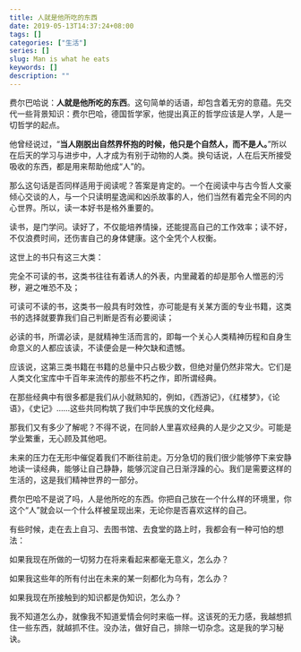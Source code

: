 ```yaml
---
title: 人就是他所吃的东西
date: 2019-05-13T14:37:24+08:00
tags: []
categories: ["生活"]
series: []
slug: Man is what he eats
keywords: []
description: ""
---
```


费尔巴哈说：**人就是他所吃的东西**。这句简单的话语，却包含着无穷的意蕴。先交代一些背景知识：费尔巴哈，德国哲学家，他提出真正的哲学应该是人学，人是一切哲学的起点。

他曾经说过，“**当人刚脱出自然界怀抱的时候，他只是个自然人，而不是人。**”所以在后天的学习与进步中，人才成为有别于动物的人类。换句话说，人在后天所接受吸收的东西，都是用来帮助他成“人”的。

那么这句话是否同样适用于阅读呢？答案是肯定的。一个在阅读中与古今哲人文豪倾心交谈的人，与一个只读明星逸闻和凶杀故事的人，他们当然有着完全不同的内心世界。所以，读一本好书是格外重要的。

读书，是门学问。读好了，不仅能培养情操，还能提高自己的工作效率；读不好，不仅浪费时间，还伤害自己的身体健康。这个全凭个人权衡。

这世上的书只有这三大类：

完全不可读的书，这类书往往有着诱人的外表，内里藏着的却是那令人憎恶的污秽，避之唯恐不及；

可读可不读的书，这类书一般具有时效性，亦可能是有关某方面的专业书籍，这类书的选择就要靠我们自己判断是否有必要阅读；

必读的书，所谓必读，是就精神生活而言的，即每一个关心人类精神历程和自身生命意义的人都应该读，不读便会是一种欠缺和遗憾。

应该说，这第三类书籍在书籍的总量中只占极少数，但绝对量仍然非常大。它们是人类文化宝库中千百年来流传的那些不朽之作，即所谓经典。

在那些经典中有很多都是我们从小就熟知的，例如，《西游记》，《红楼梦》，《论语》，《史记》……这些共同构筑了我们中华民族的文化经典。

那我们又有多少了解呢？不得不说，在同龄人里喜欢经典的人是少之又少。可能是学业繁重，无心顾及其他吧。

未来的压力在无形中催促着我们不断往前走。万分急切的我们很少能够停下来安静地读一读经典，能够让自己静静，能够沉淀自己日渐浮躁的心。我们是需要这样的生活的，这是我们精神世界的一部分。

费尔巴哈不是说了吗，人是他所吃的东西。你把自己放在一个什么样的环境里，你这个“人”就会以一个什么样被呈现出来，无论你是否喜欢这样的自己。

有些时候，走在去上自习、去图书馆、去食堂的路上时，我都会有一种可怕的想法：

如果我现在所做的一切努力在将来看起来都毫无意义，怎么办？

如果我这些年的所有付出在未来的某一刻都化为乌有，怎么办？

如果我现在所接触到的知识都是伪知识，怎么办？

我不知道怎么办，就像我不知道爱情会何时来临一样。这该死的无力感，我越想抓住一些东西，就越抓不住。没办法，做好自己，排除一切杂念。这是我的学习秘诀。